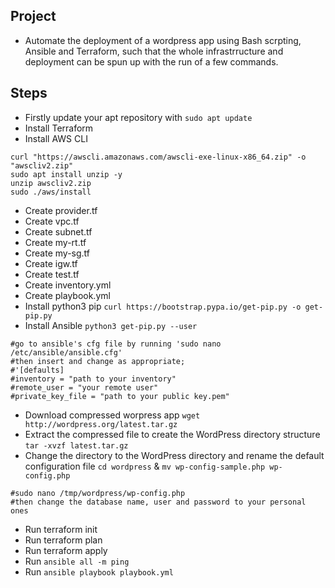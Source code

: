 ## Project 
- Automate the deployment of a wordpress app using Bash scrpting, Ansible and Terraform, such that the whole infrastrructure and deployment can be spun up with the run of a few commands. 

## Steps 
- Firstly update your apt repository with `sudo apt update` 
- Install Terraform 
- Install AWS CLI 
```
curl "https://awscli.amazonaws.com/awscli-exe-linux-x86_64.zip" -o "awscliv2.zip" 
sudo apt install unzip -y
unzip awscliv2.zip
sudo ./aws/install 
``` 
- Create provider.tf 
- Create vpc.tf 
- Create subnet.tf 
- Create my-rt.tf 
- Create my-sg.tf 
- Create igw.tf 
- Create test.tf 
- Create inventory.yml 
- Create playbook.yml 
- Install python3 pip `curl https://bootstrap.pypa.io/get-pip.py -o get-pip.py` 
- Install Ansible `python3 get-pip.py --user` 
```
#go to ansible's cfg file by running 'sudo nano /etc/ansible/ansible.cfg' 
#then insert and change as appropriate; 
#'[defaults]
#inventory = "path to your inventory"
#remote_user = "your remote user"
#private_key_file = "path to your public key.pem" 
``` 
- Download compressed worpress app `wget http://wordpress.org/latest.tar.gz` 
- Extract the compressed file to create the WordPress directory structure `tar -xvzf latest.tar.gz` 
- Change the directory to the WordPress directory and rename the default configuration file `cd wordpress` & `mv wp-config-sample.php wp-config.php` 
```
#sudo nano /tmp/wordpress/wp-config.php 
#then change the database name, user and password to your personal ones 
``` 
- Run terraform init 
- Run terraform plan 
- Run terraform apply 
- Run `ansible all -m ping` 
- Run `ansible playbook playbook.yml` 
